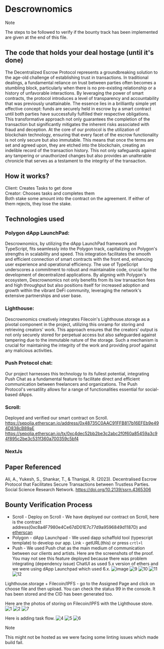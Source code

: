 # Descrownomics
> [!NOTE]  
> The steps to be followed to verify if the bounty track has been implemented are given at the end of this file.

## The code that holds your deal hostage (until it's done)
The Decentralized Escrow Protocol represents a groundbreaking solution to the age-old challenge of establishing trust in transactions. In traditional dealings, a fundamental reliance on trust between parties often becomes a stumbling block, particularly when there is no pre-existing relationship or a history of unfavorable interactions.
By leveraging the power of smart contracts, the protocol introduces a level of transparency and accountability that was previously unattainable. The essence lies in a brilliantly simple yet effective concept: funds are securely held in escrow by a smart contract until both parties have successfully fulfilled their respective obligations. This transformative approach not only guarantees the completion of the transaction but significantly mitigates the inherent risks associated with fraud and deception.
At the core of our protocol is the utilization of blockchain technology, ensuring that every facet of the escrow functionality is not only secure but also immutable. This means that once the terms are set and agreed upon, they are etched into the blockchain, creating an indelible record of the transaction history. This not only safeguards against any tampering or unauthorized changes but also provides an unalterable chronicle that serves as a testament to the integrity of the transaction.

## How it works?
Client: Creates Tasks to get done <br/>
Creator: Chooses tasks and completes them <br/>
Both stake some amount into the contract on the agreement. If either of them rejects, they lose the stake. <br/>


## Technologies used
### Polygon dApp LaunchPad: <br/>
Descrownomics, by utilizing the dApp LaunchPad framework and TypeScript, fits seamlessly into the Polygon track, capitalizing on Polygon's strengths in scalability and speed. This integration facilitates the smooth and efficient connection of smart contracts with the front end, enhancing user experience and operational efficiency. The use of TypeScript underscores a commitment to robust and maintainable code, crucial for the development of decentralized applications. By aligning with Polygon's ecosystem, Descrownomics not only benefits from its low transaction fees and high throughput but also positions itself for increased adoption and growth within the vibrant DeFi community, leveraging the network's extensive partnerships and user base. <br/>

### Lighthouse: <br/>
Descrownomics creatively integrates Filecoin's Lighthouse.storage as a pivotal component in the project, utilizing this onramp for storing and retrieving creators' work. This approach ensures that the creators' output is not only securely stored for perpetual access but also safeguarded against tampering due to the immutable nature of the storage. Such a mechanism is crucial for maintaining the integrity of the work and providing proof against any malicious activities.    <br/>

### Push Protocol chat: <br/>
Our project harnesses this technology to its fullest potential, integrating Push Chat as a fundamental feature to facilitate direct and efficient communication between freelancers and organizations. The Push Protocol's versatility allows for a range of functionalities essential for social-based dApps. <br/>

### Scroll:<br/>
Deployed and verified our smart contract on Scroll.<br/>
https://sepolia.etherscan.io/address/0x48735C0AAC91FFB817b16EFEb9e494D838cB89aE <br/>
https://sepolia.etherscan.io/tx/0xc4dec52bb2be3c2abc2f0f60a85459a3c94f895c2be3c531f360a700359c5bf4 <br/>


### NextJs <br/>

## Paper Referenced
Ali, A., Yukesh, S., Shankar, T., & Thanigai, R. (2023). Decentralised Escrow Protocol that Facilitates Secure Transactions between Trustless Parties. Social Science Research Network. https://doi.org/10.2139/ssrn.4365306

## Bounty Verification Process
- Scroll - Deploy on Scroll - We have deployed our contract on Scroll, here is the contract address(0xc8a4F7980e4Ce67dD01E7c77d9a9596849d1187D) and [etherscan](https://sepolia.etherscan.io/tx/0xc4dec52bb2be3c2abc2f0f60a85459a3c94f895c2be3c531f360a700359c5bf4)
- Polygon - dApp Launchpad - We used dapp schaffold tool (typescript template) to develop our app. Link - getURL(this) or press `crtl+l`
- Push - We used Push chat as the main medium of communication between our clients and artists. Here are the screenshots of the proof. You may not see this feature deployed because there was problem integrating (dependency issue) ChatUI as used 5.x version of ethers and we were using dApp Launchpad which used 6.x.
![image](https://github.com/AkshilVT/escrow-dapp/assets/76212148/7eedf234-cd30-4cf5-be40-cb3ee73ce528)
![9](https://github.com/AkshilVT/escrow-dapp/assets/75160883/a8b2ca92-62d7-424c-908c-a03faf7b09cc)
![10](https://github.com/AkshilVT/escrow-dapp/assets/75160883/fe94e53f-d807-4edb-8a5b-88206f9ad44b)
![11](https://github.com/AkshilVT/escrow-dapp/assets/75160883/5165d768-dd56-4a26-b7b2-ea85eb5e0e4b)
![12](https://github.com/AkshilVT/escrow-dapp/assets/75160883/deae8d76-b514-46c3-8e1d-9d06a6d4bf0a)

Lighthouse.storage + Filecoin/IPFS - go to the Assigned Page and click on choose file and then upload. You can check the status 99 in the console. It has been stored and the CID has been generated too.

Here are the photos of storing on Filecoin/IPFS with the Lighthouse store.
![1](https://github.com/AkshilVT/escrow-dapp/assets/75160883/341879d1-39e1-46db-90ef-e27aae0f03cf)
![2](https://github.com/AkshilVT/escrow-dapp/assets/75160883/d0ba2462-744d-4d7f-8906-369dfc371702)
![7](https://github.com/AkshilVT/escrow-dapp/assets/75160883/c6c0d874-77b3-4b2f-a393-c712d04ae3e2)

Here is adding task flow.
![4](https://github.com/AkshilVT/escrow-dapp/assets/75160883/f001df61-69ee-4e20-96ad-7cfcc0bc97c2)
![5](https://github.com/AkshilVT/escrow-dapp/assets/75160883/f7d8c195-528c-4f23-a3fa-7e300e9d6e7a)
![6](https://github.com/AkshilVT/escrow-dapp/assets/75160883/866826c5-15e3-43a3-b5bb-c75dbb853647)

> [!NOTE]
> This might not be hosted as we were facing some linting issues which made build fail.
